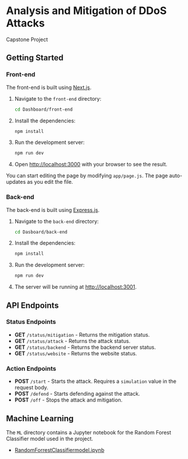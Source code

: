 # Analysis and Mitigation of DDoS Attacks
Capstone Project

## Getting Started

### Front-end

The front-end is built using [Next.js](https://nextjs.org/).

1. Navigate to the `front-end` directory:
    ```sh
    cd Dashboard/front-end
    ```

2. Install the dependencies:
    ```sh
    npm install
    ```

3. Run the development server:
    ```sh
    npm run dev
    ```

4. Open [http://localhost:3000](http://localhost:3000) with your browser to see the result.

You can start editing the page by modifying `app/page.js`. The page auto-updates as you edit the file.

### Back-end

The back-end is built using [Express.js](https://expressjs.com/).

1. Navigate to the `back-end` directory:
    ```sh
    cd Dasboard/back-end
    ```

2. Install the dependencies:
    ```sh
    npm install
    ```

3. Run the development server:
    ```sh
    npm run dev
    ```

4. The server will be running at [http://localhost:3001](http://localhost:3001).

## API Endpoints

### Status Endpoints

- **GET** `/status/mitigation` - Returns the mitigation status.
- **GET** `/status/attack` - Returns the attack status.
- **GET** `/status/backend` - Returns the backend server status.
- **GET** `/status/website` - Returns the website status.

### Action Endpoints

- **POST** `/start` - Starts the attack. Requires a `simulation` value in the request body.
- **POST** `/defend` - Starts defending against the attack.
- **POST** `/off` - Stops the attack and mitigation.

## Machine Learning

The `ML` directory contains a Jupyter notebook for the Random Forest Classifier model used in the project.

- [RandomForrestClassifiermodel.ipynb](ML/RandomForrestClassifiermodel.ipynb)



